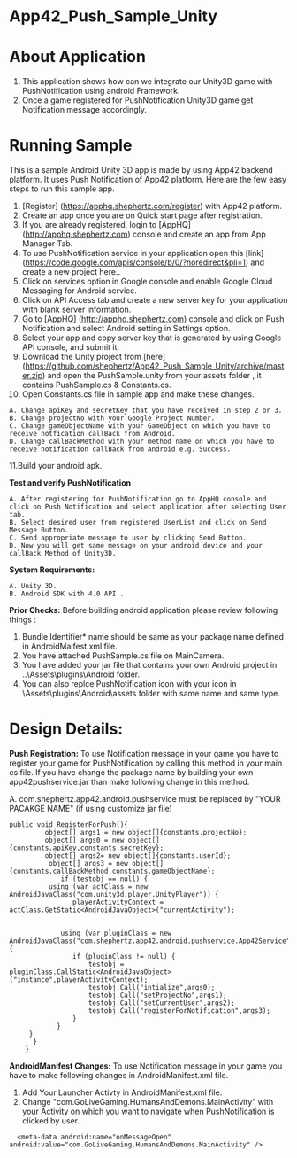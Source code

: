 App42_Push_Sample_Unity
=======================

# About Application

1. This application shows how can we integrate our Unity3D game with PushNotification using android Framework.
2. Once a game registered for PushNotification Unity3D game get Notification message accordingly.

# Running Sample

This is a sample Android Unity 3D app is made by using App42 backend platform. It uses Push Notification of App42 platform.
Here are the few easy steps to run this sample app.

1. [Register] (https://apphq.shephertz.com/register) with App42 platform.
2. Create an app once you are on Quick start page after registration.
3. If you are already registered, login to [AppHQ] (http://apphq.shephertz.com) console and create an app from App Manager Tab.
4. To use PushNotification service in your application open this [link] (https://code.google.com/apis/console/b/0/?noredirect&pli=1) and create a new project here..
5. Click on services option in Google console and enable Google Cloud Messaging for Android service.
6. Click on API Access tab and create a new server key for your application with blank server information.
7. Go to [AppHQ] (http://apphq.shephertz.com) console and click on Push Notification and select Android setting in Settings option.
8. Select your app and copy server key that is generated by using Google API console, and submit it.
9. Download the Unity project from [here] (https://github.com/shephertz/App42_Push_Sample_Unity/archive/master.zip) and open the PushSample.unity from your assets folder , it contains PushSample.cs & Constants.cs.
10. Open Constants.cs file in sample app and make these changes.

```
A. Change apiKey and secretKey that you have received in step 2 or 3.
B. Change projectNo with your Google Project Number.
C. Change gameObjectName with your GameObject on which you have to receive notfication callBack from Android.
D. Change callBackMethod with your method name on which you have to receive notification callBack from Android e.g. Success.
```
11.Build your android apk.

__Test and verify PushNotification__
```
A. After registering for PushNotification go to AppHQ console and click on Push Notification and select application after selecting User tab.
B. Select desired user from registered UserList and click on Send Message Button.
C. Send appropriate message to user by clicking Send Button.
D. Now you will get same message on your android device and your callBack Method of Unity3D.
```

__System Requirements:__
```
A. Unity 3D.
B. Android SDK with 4.0 API .
```

__Prior Checks:__ Before building android application please review following things :

1. Bundle Identifier* name should be same as your package name defined in AndroidMaifest.xml file.</br>
2. You have attached PushSample.cs file on MainCamera. 
3. You have added your jar file that contains your own Android project in ..\Assets\plugins\Android folder.
4. You can also replce PushNotification icon with your icon in \Assets\plugins\Android\assets folder with same name and same type.


# Design Details:

__Push Registration:__ To use Notification message in your game you have to register your game for PushNotification 
by calling this method in your main cs file. If you have change the package name by building your own app42pushservice.jar
than make following change in this method.

A. com.shephertz.app42.android.pushservice must be replaced by "YOUR PACAKGE NAME" (if using customize jar file)

```
public void RegisterForPush(){
		 object[] args1 = new object[]{constants.projectNo};
		 object[] args0 = new object[]{constants.apiKey,constants.secretKey};
		 object[] args2= new object[]{constants.userId};
          object[] args3 = new object[]{constants.callBackMethod,constants.gameObjectName};
		     if (testobj == null) {
          using (var actClass = new AndroidJavaClass("com.unity3d.player.UnityPlayer")) {
                playerActivityContext = actClass.GetStatic<AndroidJavaObject>("currentActivity");
            
		
		     using (var pluginClass = new AndroidJavaClass("com.shephertz.app42.android.pushservice.App42Service")) {
                if (pluginClass != null) {
                    testobj = pluginClass.CallStatic<AndroidJavaObject>("instance",playerActivityContext);
					testobj.Call("intialize",args0);
				    testobj.Call("setProjectNo",args1);
				    testobj.Call("setCurrentUser",args2);
                    testobj.Call("registerForNotification",args3);
                }
            }
	 }
      }
    }
```

__AndroidManifest Changes:__ To use Notification message in your game you have to make following changes in AndroidManifest.xml file.

1. Add Your Launcher Activty in AndroidManifest.xml file.</br>
2. Change "com.GoLiveGaming.HumansAndDemons.MainActivity" with your Activity on which you want to navigate when PushNotification is clicked by user. 

```
  <meta-data android:name="onMessageOpen" android:value="com.GoLiveGaming.HumansAndDemons.MainActivity" />
```



